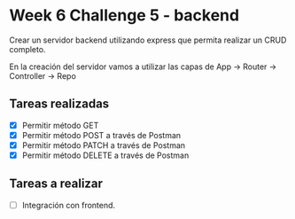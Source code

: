 # Week 6 Challenge 5 - backend

Crear un servidor backend utilizando express que permita realizar un CRUD completo.

En la creación del servidor vamos a utilizar las capas de App -> Router -> Controller -> Repo

## Tareas realizadas

- [x] Permitir método GET
- [x] Permitir método POST a través de Postman
- [x] Permitir método PATCH a través de Postman
- [x] Permitir método DELETE a través de Postman

## Tareas a realizar

- [ ] Integración con frontend.
